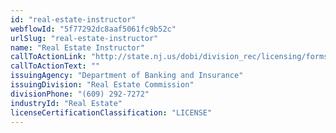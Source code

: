 ```yaml
---
id: "real-estate-instructor"
webflowId: "5f77292dc8aaf5061fc9b52c"
urlSlug: "real-estate-instructor"
name: "Real Estate Instructor"
callToActionLink: "http://state.nj.us/dobi/division_rec/licensing/forms/recinst.pdf"
callToActionText: ""
issuingAgency: "Department of Banking and Insurance"
issuingDivision: "Real Estate Commission"
divisionPhone: "(609) 292-7272"
industryId: "Real Estate"
licenseCertificationClassification: "LICENSE"
---
```

